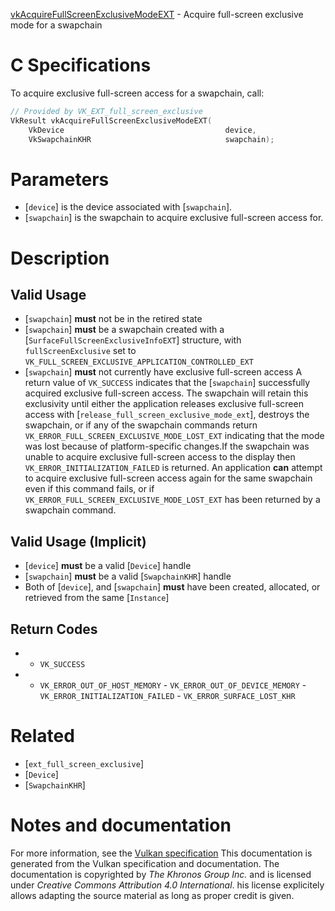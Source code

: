 [vkAcquireFullScreenExclusiveModeEXT](https://www.khronos.org/registry/vulkan/specs/1.3-extensions/man/html/vkAcquireFullScreenExclusiveModeEXT.html) - Acquire full-screen exclusive mode for a swapchain

# C Specifications
To acquire exclusive full-screen access for a swapchain, call:
```c
// Provided by VK_EXT_full_screen_exclusive
VkResult vkAcquireFullScreenExclusiveModeEXT(
    VkDevice                                    device,
    VkSwapchainKHR                              swapchain);
```

# Parameters
- [`device`] is the device associated with [`swapchain`].
- [`swapchain`] is the swapchain to acquire exclusive full-screen access for.

# Description
## Valid Usage
-  [`swapchain`] **must**  not be in the retired state
-  [`swapchain`] **must**  be a swapchain created with a [`SurfaceFullScreenExclusiveInfoEXT`] structure, with `fullScreenExclusive` set to `VK_FULL_SCREEN_EXCLUSIVE_APPLICATION_CONTROLLED_EXT`
-  [`swapchain`] **must**  not currently have exclusive full-screen access
A return value of `VK_SUCCESS` indicates that the [`swapchain`]
successfully acquired exclusive full-screen access.
The swapchain will retain this exclusivity until either the application
releases exclusive full-screen access with
[`release_full_screen_exclusive_mode_ext`], destroys the swapchain, or if any
of the swapchain commands return
`VK_ERROR_FULL_SCREEN_EXCLUSIVE_MODE_LOST_EXT` indicating that the mode
was lost because of platform-specific changes.If the swapchain was unable to acquire exclusive full-screen access to the
display then `VK_ERROR_INITIALIZATION_FAILED` is returned.
An application  **can**  attempt to acquire exclusive full-screen access again
for the same swapchain even if this command fails, or if
`VK_ERROR_FULL_SCREEN_EXCLUSIVE_MODE_LOST_EXT` has been returned by a
swapchain command.
## Valid Usage (Implicit)
-  [`device`] **must**  be a valid [`Device`] handle
-  [`swapchain`] **must**  be a valid [`SwapchainKHR`] handle
-    Both of [`device`], and [`swapchain`] **must**  have been created, allocated, or retrieved from the same [`Instance`]

## Return Codes
*   - `VK_SUCCESS` 
*   - `VK_ERROR_OUT_OF_HOST_MEMORY`  - `VK_ERROR_OUT_OF_DEVICE_MEMORY`  - `VK_ERROR_INITIALIZATION_FAILED`  - `VK_ERROR_SURFACE_LOST_KHR`

# Related
- [`ext_full_screen_exclusive`]
- [`Device`]
- [`SwapchainKHR`]

# Notes and documentation
For more information, see the [Vulkan specification](https://www.khronos.org/registry/vulkan/specs/1.3-extensions/html/vkspec.html)
This documentation is generated from the Vulkan specification and documentation.
The documentation is copyrighted by *The Khronos Group Inc.* and is licensed under *Creative Commons Attribution 4.0 International*.
his license explicitely allows adapting the source material as long as proper credit is given.
        